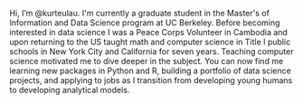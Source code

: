 Hi, I’m @kurteulau. I'm currently a graduate student in the Master's of Information and Data Science program at UC Berkeley.
Before becoming interested in data science I was a Peace Corps Volunteer in Cambodia and upon returning to the US taught math
and computer science in Title I public schools in New York City and California for seven years. Teaching computer science motivated me to dive deeper in the subject. You can now find me learning new packages in Python and R, building a portfolio
of data science projects, and applying to jobs as I transition from developing young humans to developing analytical models.


<!---
kurteulau/kurteulau is a ✨ special ✨ repository because its `README.md` (this file) appears on your GitHub profile.
You can click the Preview link to take a look at your changes.
--->
